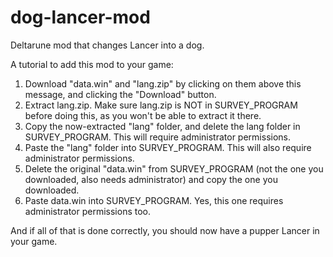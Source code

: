 # dog-lancer-mod
Deltarune mod that changes Lancer into a dog.

A tutorial to add this mod to your game:
1. Download "data.win" and "lang.zip" by clicking on them above this message, and clicking the "Download" button.
2. Extract lang.zip. Make sure lang.zip is NOT in SURVEY_PROGRAM before doing this, as you won't be able to extract it there.
3. Copy the now-extracted "lang" folder, and delete the lang folder in SURVEY_PROGRAM. This will require administrator permissions.
4. Paste the "lang" folder into SURVEY_PROGRAM. This will also require administrator permissions.
5. Delete the original "data.win" from SURVEY_PROGRAM (not the one you downloaded, also needs administrator) and copy the one you downloaded.
6. Paste data.win into SURVEY_PROGRAM. Yes, this one requires administrator permissions too.

And if all of that is done correctly, you should now have a pupper Lancer in your game.
